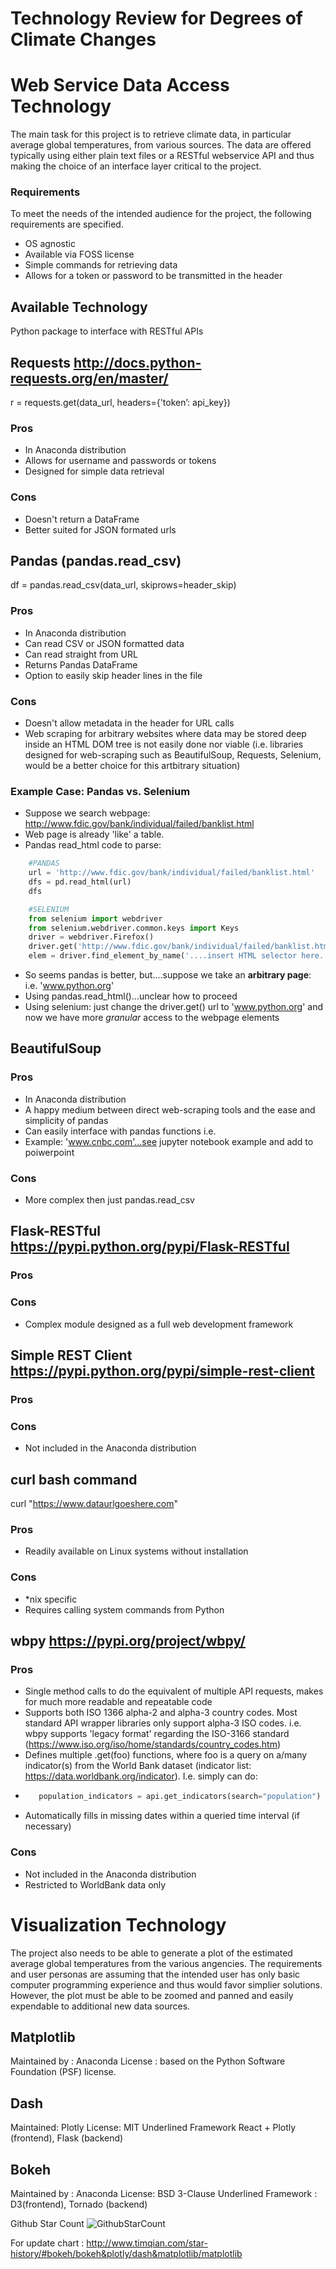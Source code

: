 # Technology Review for Degrees of Climate Changes

# Web Service Data Access Technology
The main task for this project is to retrieve climate data, in particular average global temperatures, from various sources. The data are offered typically using either plain text files or a RESTful webservice API and thus making the choice of an interface layer critical to the project.

### Requirements
To meet the needs of the intended audience for the project, the following requirements are specified.
* OS agnostic
* Available via FOSS license
* Simple commands for retrieving data
* Allows for a token or password to be transmitted in the header

## Available Technology
Python package to interface with RESTful APIs

## Requests http://docs.python-requests.org/en/master/
r = requests.get(data_url, headers={'token’: api_key})

### Pros
* In Anaconda distribution
* Allows for username and passwords or tokens
* Designed for simple data retrieval
### Cons
* Doesn't return a DataFrame
* Better suited for JSON formated urls

## Pandas (pandas.read_csv)
df = pandas.read_csv(data_url, skiprows=header_skip)

### Pros
* In Anaconda distribution
* Can read CSV or JSON formatted data
* Can read straight from URL
* Returns Pandas DataFrame
* Option to easily skip header lines in the file
### Cons
* Doesn't allow metadata in the header for URL calls
* Web scraping for arbitrary websites where data may be stored deep inside an HTML DOM tree is not easily done nor viable (i.e. libraries designed for web-scraping such as BeautifulSoup, Requests, Selenium, would be a better choice for this artbitrary situation)


### Example Case: Pandas vs. Selenium
* Suppose we search webpage: http://www.fdic.gov/bank/individual/failed/banklist.html
* Web page is already 'like' a table.
* Pandas read_html code to parse:
```python
    #PANDAS
    url = 'http://www.fdic.gov/bank/individual/failed/banklist.html'
    dfs = pd.read_html(url)
    dfs

    #SELENIUM
    from selenium import webdriver
    from selenium.webdriver.common.keys import Keys
    driver = webdriver.Firefox()
    driver.get('http://www.fdic.gov/bank/individual/failed/banklist.html')
    elem = driver.find_element_by_name('....insert HTML selector here....')
```
* So seems pandas is better, but....suppose we take an **arbitrary page**: i.e. 'www.python.org'
* Using pandas.read_html()...unclear how to proceed
* Using selenium: just change the driver.get() url to 'www.python.org' and now we have more *granular* access to the webpage elements

## BeautifulSoup

### Pros
* In Anaconda distribution
* A happy medium between direct web-scraping tools and the ease and simplicity of pandas
* Can easily interface with pandas functions i.e.
* Example: 'www.cnbc.com'...see jupyter notebook example and add to poiwerpoint 
### Cons
* More complex then just pandas.read_csv


## Flask-RESTful https://pypi.python.org/pypi/Flask-RESTful
### Pros
### Cons
* Complex module designed as a full web development framework

## Simple REST Client https://pypi.python.org/pypi/simple-rest-client
### Pros
### Cons
* Not included in the Anaconda distribution

## curl bash command
curl "https://www.dataurlgoeshere.com"

### Pros
* Readily available on Linux systems without installation
### Cons
* *nix specific
* Requires calling system commands from Python


## wbpy https://pypi.org/project/wbpy/
### Pros
* Single method calls to do the equivalent of multiple API requests, makes for much more readable and repeatable code
* Supports both ISO 1366 alpha-2 and alpha-3 country codes. Most standard API wrapper libraries only support alpha-3 ISO codes. i.e. wbpy supports 'legacy format' regarding the ISO-3166 standard (https://www.iso.org/iso/home/standards/country_codes.htm)
* Defines multiple .get(foo) functions, where foo is a query on a/many indicator(s) from the World Bank dataset (indicator list: https://data.worldbank.org/indicator). I.e. simply can do:
* ```python
     population_indicators = api.get_indicators(search="population")
     ```
* Automatically fills in missing dates within a queried time interval (if necessary)
### Cons
* Not included in the Anaconda distribution
* Restricted to WorldBank data only

# Visualization Technology
The project also needs to be able to generate a plot of the estimated average global temperatures from the various angencies. The requirements and user personas are assuming that the intended user has only basic computer programming experience and thus would favor simplier solutions. However, the plot must be able to be zoomed and panned and easily expendable to additional new data sources.

## Matplotlib

Maintained by :  Anaconda
License : based on the Python Software Foundation (PSF) license.



## Dash 
Maintained: Plotly
License: MIT 
Underlined Framework React + Plotly (frontend), Flask (backend)

## Bokeh 
Maintained by :  Anaconda
License: BSD 3-Clause 
Underlined Framework  : D3(frontend), Tornado (backend)



Github Star Count 
![GithubStarCount](/GithubStarCount.png)

For update chart :  http://www.timqian.com/star-history/#bokeh/bokeh&plotly/dash&matplotlib/matplotlib
